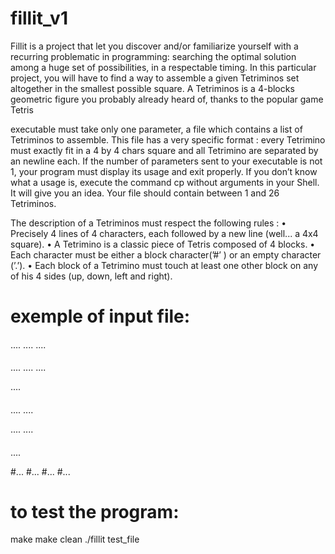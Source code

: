 # fillit_v1

Fillit is a project that let you discover and/or familiarize yourself with a recurring problematic in programming: searching the optimal solution among a huge set of possibilities, in a respectable timing. In this particular project, you will have to find a way to assemble a given Tetriminos set altogether in the smallest possible square. A Tetriminos is a 4-blocks geometric figure you probably already heard of, thanks to the popular game Tetris

executable must take only one parameter, a file which contains a list of Tetriminos
to assemble. This file has a very specific format : every Tetrimino must exactly fit in a
4 by 4 chars square and all Tetrimino are separated by an newline each.
If the number of parameters sent to your executable is not 1, your program must display
its usage and exit properly. If you don’t know what a usage is, execute the command
cp without arguments in your Shell. It will give you an idea. Your file should contain
between 1 and 26 Tetriminos.

The description of a Tetriminos must respect the following rules :
• Precisely 4 lines of 4 characters, each followed by a new line (well... a 4x4 square).
• A Tetrimino is a classic piece of Tetris composed of 4 blocks.
• Each character must be either a block character(’#’ ) or an empty character (’.’).
• Each block of a Tetrimino must touch at least one other block on any of his 4 sides (up, down, left and right).
# exemple of input file:
  
####
....
....
....

####
....
....
....

....
####
....
....

....
....
####
....

#...
#...
#...
#...

# to test the program:
make
make clean
./fillit test_file
